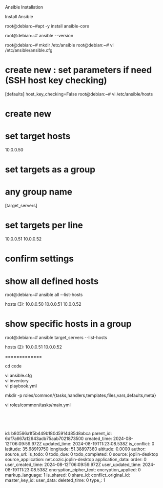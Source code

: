 Ansible Installation

Install Ansible

root@debian:~#apt -y install ansible-core

root@debian:~# ansible --version

root@debian:~# mkdir /etc/ansible root@debian:~# vi /etc/ansible/ansible.cfg

# create new : set parameters if need (SSH host key checking)

\[defaults\] host_key_checking=False root@debian:~# vi /etc/ansible/hosts

# create new

# set target hosts

10.0.0.50

# set targets as a group

# any group name

\[target_servers\]

# set targets per line

10.0.0.51 10.0.0.52

# confirm settings

# show all defined hosts

root@debian:~# ansible all --list-hosts

hosts (3): 10.0.0.50 10.0.0.51 10.0.0.52

# show specific hosts in a group

root@debian:~# ansible target_servers --list-hosts

hosts (2): 10.0.0.51 10.0.0.52

\=============

cd code

vi ansible.cfg  
vi inventory  
vi playbook.yml

mkdir -p roles/common/{tasks,handlers,templates,files,vars,defaults,meta}

vi roles/common/tasks/main.yml

&nbsp;

&nbsp;

id: b80566a1f5b449b180d5914d85d8abca
parent_id: 6df7a667a12643adb75aab7021873500
created_time: 2024-08-12T06:09:59.972Z
updated_time: 2024-08-19T11:23:08.538Z
is_conflict: 0
latitude: 35.68919750
longitude: 51.38897360
altitude: 0.0000
author: 
source_url: 
is_todo: 0
todo_due: 0
todo_completed: 0
source: joplin-desktop
source_application: net.cozic.joplin-desktop
application_data: 
order: 0
user_created_time: 2024-08-12T06:09:59.972Z
user_updated_time: 2024-08-19T11:23:08.538Z
encryption_cipher_text: 
encryption_applied: 0
markup_language: 1
is_shared: 0
share_id: 
conflict_original_id: 
master_key_id: 
user_data: 
deleted_time: 0
type_: 1